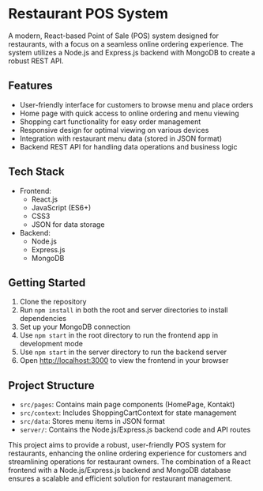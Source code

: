 # Restaurant POS System

A modern, React-based Point of Sale (POS) system designed for restaurants, with a focus on a seamless online ordering experience. The system utilizes a Node.js and Express.js backend with MongoDB to create a robust REST API.

## Features

- User-friendly interface for customers to browse menu and place orders
- Home page with quick access to online ordering and menu viewing
- Shopping cart functionality for easy order management
- Responsive design for optimal viewing on various devices
- Integration with restaurant menu data (stored in JSON format)
- Backend REST API for handling data operations and business logic

## Tech Stack

- Frontend:
  - React.js
  - JavaScript (ES6+)
  - CSS3
  - JSON for data storage
- Backend:
  - Node.js
  - Express.js
  - MongoDB

## Getting Started

1. Clone the repository
2. Run `npm install` in both the root and server directories to install dependencies
3. Set up your MongoDB connection
4. Use `npm start` in the root directory to run the frontend app in development mode
5. Use `npm start` in the server directory to run the backend server
6. Open [http://localhost:3000](http://localhost:3000) to view the frontend in your browser

## Project Structure

- `src/pages`: Contains main page components (HomePage, Kontakt)
- `src/context`: Includes ShoppingCartContext for state management
- `src/data`: Stores menu items in JSON format
- `server/`: Contains the Node.js/Express.js backend code and API routes

This project aims to provide a robust, user-friendly POS system for restaurants, enhancing the online ordering experience for customers and streamlining operations for restaurant owners. The combination of a React frontend with a Node.js/Express.js backend and MongoDB database ensures a scalable and efficient solution for restaurant management.
